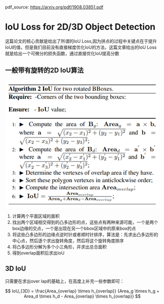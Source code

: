 pdf_source: https://arxiv.org/pdf/1908.03851.pdf
# IoU Loss for 2D/3D Object Detection

这篇论文的核心贡献是给出了所谓的IoU Loss,因为拼点的过程中关键点在于提升IoU的值，但是我们目前没有直接梯度优化IoU的方法，这篇文章给出的IoU Loss就是给出一个可微分的损失函数，通过直接优化IoU提高分数

## 一般带有旋转的2D IoU算法

![image](res/IoULoss.png)

1. 计算两个平面区域的面积
2. 找出两个区域相交得到的凸多边形的点，这些点有两种来源可能，一个是两个box边缘的交点，一个是出现在另一个bbox区域中的原来box的点
3. 将这些凸多边形的边缘点逆时针或者顺时针排序，算法是：先求出凸多边形的中心点，然后逐个求出旋转角度，然后将这个旋转角度排序
4. 将凸多边形分解为多个小三角形，并求出总合面积
5. 得到overlap面积后求出IoU

## 3D IoU

只需要在求出over lap的基础上，在高度上补充一些参数即可：

$$
IoU_{3D} = \frac{Area_{overlap} \times h_{overlap}}
{Area_g \times h_g + Area_d \times h_d - Area_{overlap} \times h_{overlap}}
$$

